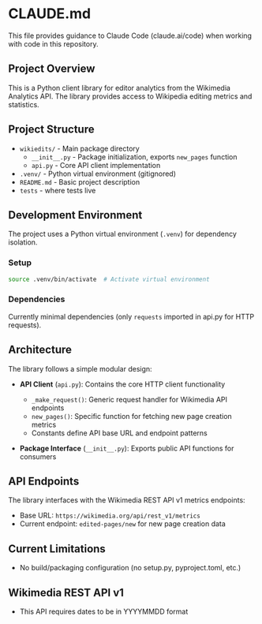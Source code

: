 # CLAUDE.md

This file provides guidance to Claude Code (claude.ai/code) when working with code in this repository.

## Project Overview

This is a Python client library for editor analytics from the Wikimedia Analytics API. The library provides access to Wikipedia editing metrics and statistics.

## Project Structure

- `wikiedits/` - Main package directory
  - `__init__.py` - Package initialization, exports `new_pages` function
  - `api.py` - Core API client implementation
- `.venv/` - Python virtual environment (gitignored)
- `README.md` - Basic project description
- `tests` - where tests live

## Development Environment

The project uses a Python virtual environment (`.venv`) for dependency isolation.

### Setup
```bash
source .venv/bin/activate  # Activate virtual environment
```

### Dependencies
Currently minimal dependencies (only `requests` imported in api.py for HTTP requests).

## Architecture

The library follows a simple modular design:

- **API Client** (`api.py`): Contains the core HTTP client functionality
  - `_make_request()`: Generic request handler for Wikimedia API endpoints
  - `new_pages()`: Specific function for fetching new page creation metrics
  - Constants define API base URL and endpoint patterns

- **Package Interface** (`__init__.py`): Exports public API functions for consumers

## API Endpoints

The library interfaces with the Wikimedia REST API v1 metrics endpoints:
- Base URL: `https://wikimedia.org/api/rest_v1/metrics`
- Current endpoint: `edited-pages/new` for new page creation data

## Current Limitations
- No build/packaging configuration (no setup.py, pyproject.toml, etc.)


## Wikimedia REST API v1
- This API requires dates to be in YYYYMMDD format
